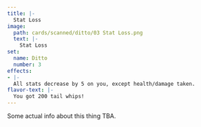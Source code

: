 ```yaml
---
title: |-
  Stat Loss
image: 
  path: cards/scanned/ditto/03 Stat Loss.png
  text: |-
    Stat Loss
set:
  name: Ditto
  number: 3
effects: 
- |-
  All stats decrease by 5 on you, except health/damage taken.
flavor-text: |-
  You got 200 tail whips!
---
```

Some actual info about this thing TBA.
